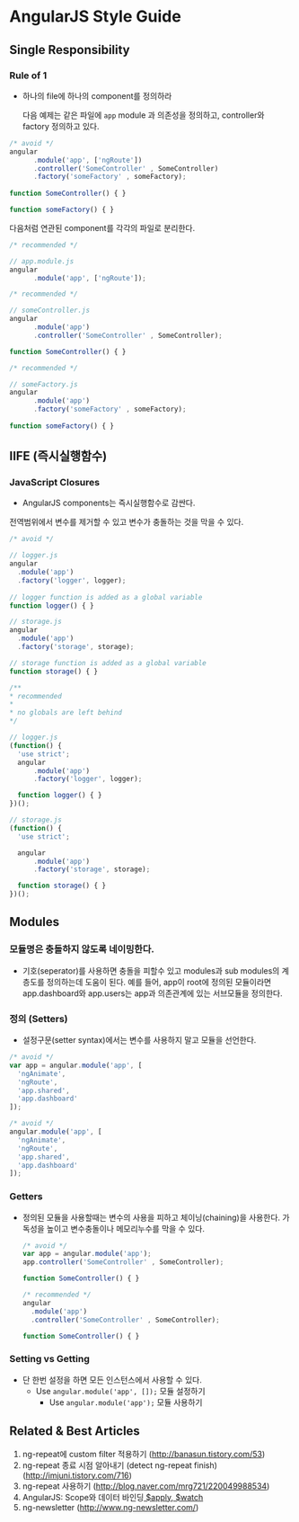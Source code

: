 # AngularJS Style Guide

## Single Responsibility

### Rule of 1

  - 하나의 file에 하나의 component를 정의하라  
   
 	다음 예제는 같은 파일에 `app` module 과 의존성을 정의하고, controller와 factory 정의하고 있다.

  ```javascript
  /* avoid */
  angular
    	.module('app', ['ngRoute'])
    	.controller('SomeController' , SomeController)
    	.factory('someFactory' , someFactory);
  	
  function SomeController() { }

  function someFactory() { }
  ```
  다음처럼 연관된 component를 각각의 파일로 분리한다.
    
  ```javascript
  /* recommended */
  
  // app.module.js
  angular
    	.module('app', ['ngRoute']);
  ```

  ```javascript
  /* recommended */
  
  // someController.js
  angular
    	.module('app')
    	.controller('SomeController' , SomeController);

  function SomeController() { }
  ```

  ```javascript
  /* recommended */
  
  // someFactory.js
  angular
    	.module('app')
    	.factory('someFactory' , someFactory);
  	
  function someFactory() { }
  ```
  
## IIFE (즉시실행함수)

### JavaScript Closures

  - AngularJS components는 즉시실행함수로 감싼다.
  
  전역범위에서 변수를 제거할 수 있고 변수가 충돌하는 것을 막을 수 있다.

  ```javascript
  /* avoid */
  
  // logger.js
  angular
    .module('app')
    .factory('logger', logger);
  	
  // logger function is added as a global variable  
  function logger() { }

  // storage.js
  angular
    .module('app')
    .factory('storage', storage);

  // storage function is added as a global variable  
  function storage() { }
  ```
  
  ```javascript
  /**
  * recommended 
  *
  * no globals are left behind 
  */

  // logger.js
  (function() {
    'use strict';
    angular
        .module('app')
        .factory('logger', logger);

    function logger() { }
  })();

  // storage.js
  (function() {
    'use strict';

    angular
        .module('app')
        .factory('storage', storage);

    function storage() { }
  })();
  ```
  
## Modules

### 모듈명은 충돌하지 않도록 네이밍한다.

  - 기호(seperator)를 사용하면 충돌을 피할수 있고 modules과 sub modules의 계층도를 정의하는데 도움이 된다.
  예를 들어, app이 root에 정의된 모듈이라면 app.dashboard와 app.users는 app과 의존관계에 있는 서브모듈을 정의한다.

### 정의 (Setters)

  - 설정구문(setter syntax)에서는 변수를 사용하지 말고 모듈을 선언한다.
  
  ```javascript
  /* avoid */
  var app = angular.module('app', [
    'ngAnimate',
    'ngRoute',
    'app.shared',
    'app.dashboard'
  ]);
  ```
  ```javascript
  /* avoid */
  angular.module('app', [
    'ngAnimate',
    'ngRoute',
    'app.shared',
    'app.dashboard'
  ]);
  ```

### Getters

- 정의된 모듈을 사용할때는 변수의 사용을 피하고 체이닝(chaining)을 사용한다. 가독성을 높이고 변수충돌이나 메모리누수를 막을 수 있다.

  ```javascript
  /* avoid */
  var app = angular.module('app');
  app.controller('SomeController' , SomeController);

  function SomeController() { }
  ```
  ```javascript
  /* recommended */
  angular
    .module('app')
    .controller('SomeController' , SomeController);

  function SomeController() { }
  ```
### Setting vs Getting

- 단 한번 설정을 하면 모든 인스턴스에서 사용할 수 있다.
  - Use `angular.module('app', []);` 모듈 설정하기
	- Use `angular.module('app');` 모듈 사용하기 







Related & Best Articles
------------------------------------------------------------------------------
1. ng-repeat에 custom filter 적용하기 (http://banasun.tistory.com/53)
2. ng-repeat 종료 시점 알아내기 (detect ng-repeat finish) (http://imjuni.tistory.com/716)
3. ng-repeat 사용하기 (http://blog.naver.com/mrg721/220049988534)
4. AngularJS: Scope와 데이터 바인딩[ $apply, $watch ](http://www.nextree.co.kr/p8890/)
5. ng-newsletter  (http://www.ng-newsletter.com/)

